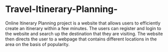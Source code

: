 # Travel-Itinerary-Planning-
Online Itinerary Planning project is a website that allows users to efficiently create an itinerary within a few minutes. The users can register and login to the website and search up the destination that they are visiting. The website then directs the user to a webpage that contains different locations in the area on the basis of popularity.
